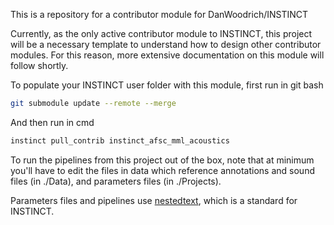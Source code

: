 This is a repository for a contributor module for DanWoodrich/INSTINCT 

Currently, as the only active contributor module to INSTINCT, this project will be a necessary template to understand how to 
design other contributor modules. For this reason, more extensive documentation on this module will follow shortly. 

To populate your INSTINCT user folder with this module, first run in git bash

```bash
git submodule update --remote --merge
```

And then run in cmd

```bash
instinct pull_contrib instinct_afsc_mml_acoustics
```

To run the pipelines from this project out of the box, note that at minimum you'll have to edit the files in data which reference 
annotations and sound files (in ./Data), and parameters files (in ./Projects). 

Parameters files and pipelines use [nestedtext](https://github.com/KenKundert/nestedtext), which is a standard for INSTINCT. 